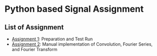 # Python based Signal Assignment

## List of Assignment
- [Assignment 1](https://github.com/mekatronik-achmadi/tugas-sinyal/tree/main/Tugas_Python_1): Preparation and Test Run
- [Assignment 2](): Manual implementation of Convolution, Fourier Series, and Fourier Transform

